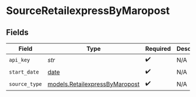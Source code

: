 # SourceRetailexpressByMaropost


## Fields

| Field                                                                  | Type                                                                   | Required                                                               | Description                                                            |
| ---------------------------------------------------------------------- | ---------------------------------------------------------------------- | ---------------------------------------------------------------------- | ---------------------------------------------------------------------- |
| `api_key`                                                              | *str*                                                                  | :heavy_check_mark:                                                     | N/A                                                                    |
| `start_date`                                                           | [date](https://docs.python.org/3/library/datetime.html#date-objects)   | :heavy_check_mark:                                                     | N/A                                                                    |
| `source_type`                                                          | [models.RetailexpressByMaropost](../models/retailexpressbymaropost.md) | :heavy_check_mark:                                                     | N/A                                                                    |